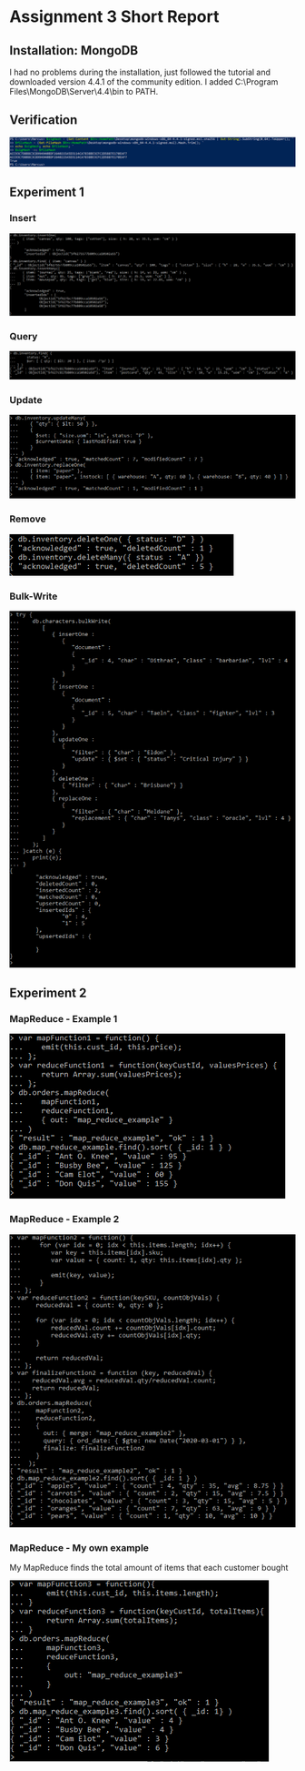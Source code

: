 # Assignment 3 Short Report

## Installation: MongoDB

I had no problems during the installation, just followed the tutorial and downloaded version 4.4.1 of the community edition. I added C:\Program Files\MongoDB\Server\4.4\bin to PATH.

## Verification

![inspecting data](https://github.com/571540/DAT250_Assignment1/blob/master/images/verifyMongoDB.PNG)

## Experiment 1

### Insert

![inspecting data](https://github.com/571540/DAT250_Assignment1/blob/master/images/insert.PNG)

### Query

![inspecting data](https://github.com/571540/DAT250_Assignment1/blob/master/images/query.PNG)

### Update

![inspecting data](https://github.com/571540/DAT250_Assignment1/blob/master/images/update.PNG)

### Remove

![inspecting data](https://github.com/571540/DAT250_Assignment1/blob/master/images/delete.PNG)

### Bulk-Write

![inspecting data](https://github.com/571540/DAT250_Assignment1/blob/master/images/bulkWrite.PNG)

## Experiment 2

### MapReduce - Example 1

![inspecting data](https://github.com/571540/DAT250_Assignment1/blob/master/images/example1.PNG)

### MapReduce - Example 2

![inspecting data](https://github.com/571540/DAT250_Assignment1/blob/master/images/example2.PNG)

### MapReduce - My own example

My MapReduce finds the total amount of items that each customer bought

![inspecting data](https://github.com/571540/DAT250_Assignment1/blob/master/images/example3.PNG)
